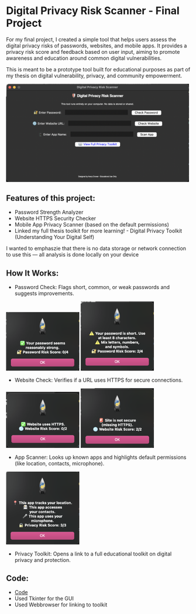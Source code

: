 # Digital Privacy Risk Scanner - Final Project

For my final project, I created a simple tool that helps users assess the digital privacy risks of passwords, websites, and mobile apps. It provides a privacy risk score and feedback based on user input, aiming to promote awareness and education around common digital vulnerabilities.

This is meant to be a prototype tool built for educational purposes as part of my thesis on digital vulnerability, privacy, and community empowerment.

<img src="digital_privacy_risk_scanner.png" width="500" alt= "This is a screenshot of Digital Privacy Risk Scanner UI.">

## Features of this project:
- Password Strength Analyzer
- Website HTTPS Security Checker
- Mobile App Privacy Scanner (based on the default permissions)
- Linked my full thesis toolkit for more learning! - Digital Privacy Toolkit (Understanding Your Digital Self)

I wanted to emphaszie that there is no data storage or network connection to use this — all analysis is done locally on your device

## How It Works:
- Password Check: Flags short, common, or weak passwords and suggests improvements.
<img src="password_strong.png" width="200" alt= "This is a screenshot of the pop-up when your password is strong.">
<img src="password_not_strong.png" width="200" alt= "This is a screenshot of the pop-up when your password is not strong.">

- Website Check: Verifies if a URL uses HTTPS for secure connections.
<img src="website_secure.png" width="200" alt= "This is a screenshot of the pop-up when your website is secure.">
<img src="website_unsecure.png" width="200" alt= "This is a screenshot of the pop-up when your website is unsecure.">

- App Scanner: Looks up known apps and highlights default permissions (like location, contacts, microphone).
<img src="app_data.png" width="200" alt= "This is a screenshot of the pop-up to tell you the default app permissions.">

- Privacy Toolkit: Opens a link to a full educational toolkit on digital privacy and protection.

## Code:
- [Code](main.py)
- Used Tkinter for the GUI
- Used Webbrowser for linking to toolkit





